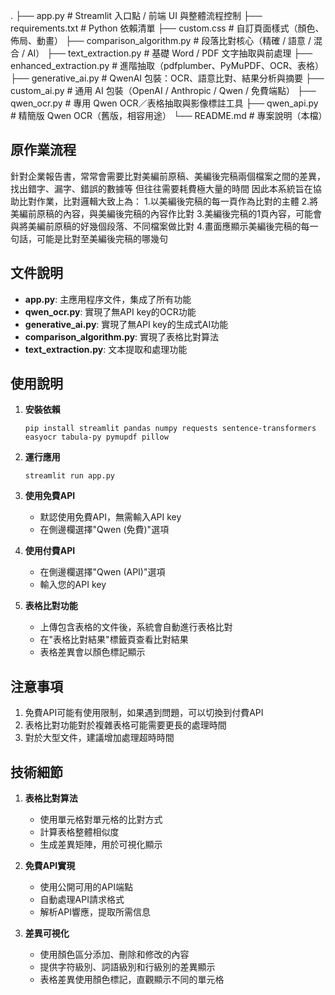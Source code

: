 .
├── app.py                   # Streamlit 入口點 / 前端 UI 與整體流程控制
├── requirements.txt         # Python 依賴清單
├── custom.css               # 自訂頁面樣式（顏色、佈局、動畫）
├── comparison_algorithm.py  # 段落比對核心（精確 / 語意 / 混合 / AI）
├── text_extraction.py       # 基礎 Word / PDF 文字抽取與前處理
├── enhanced_extraction.py   # 進階抽取（pdfplumber、PyMuPDF、OCR、表格）
├── generative_ai.py         # QwenAI 包裝：OCR、語意比對、結果分析與摘要
├── custom_ai.py             # 通用 AI 包裝（OpenAI / Anthropic / Qwen / 免費端點）
├── qwen_ocr.py              # 專用 Qwen OCR／表格抽取與影像標註工具
├── qwen_api.py              # 精簡版 Qwen OCR（舊版，相容用途）
└── README.md                # 專案說明（本檔）

## 原作業流程
針對企業報告書，常常會需要比對美編前原稿、美編後完稿兩個檔案之間的差異，找出錯字、漏字、錯誤的數據等
但往往需要耗費極大量的時間
因此本系統旨在協助比對作業，比對邏輯大致上為：
1.以美編後完稿的每一頁作為比對的主體
2.將美編前原稿的內容，與美編後完稿的內容作比對
3.美編後完稿的1頁內容，可能會與將美編前原稿的好幾個段落、不同檔案做比對
4.畫面應顯示美編後完稿的每一句話，可能是比對至美編後完稿的哪幾句



## 文件說明

- **app.py**: 主應用程序文件，集成了所有功能
- **qwen_ocr.py**: 實現了無API key的OCR功能
- **generative_ai.py**: 實現了無API key的生成式AI功能
- **comparison_algorithm.py**: 實現了表格比對算法
- **text_extraction.py**: 文本提取和處理功能

## 使用說明

1. **安裝依賴**
   ```
   pip install streamlit pandas numpy requests sentence-transformers easyocr tabula-py pymupdf pillow
   ```

2. **運行應用**
   ```
   streamlit run app.py
   ```

3. **使用免費API**
   - 默認使用免費API，無需輸入API key
   - 在側邊欄選擇"Qwen (免費)"選項

4. **使用付費API**
   - 在側邊欄選擇"Qwen (API)"選項
   - 輸入您的API key

5. **表格比對功能**
   - 上傳包含表格的文件後，系統會自動進行表格比對
   - 在"表格比對結果"標籤頁查看比對結果
   - 表格差異會以顏色標記顯示

## 注意事項

1. 免費API可能有使用限制，如果遇到問題，可以切換到付費API
2. 表格比對功能對於複雜表格可能需要更長的處理時間
3. 對於大型文件，建議增加處理超時時間

## 技術細節

1. **表格比對算法**
   - 使用單元格對單元格的比對方式
   - 計算表格整體相似度
   - 生成差異矩陣，用於可視化顯示

2. **免費API實現**
   - 使用公開可用的API端點
   - 自動處理API請求格式
   - 解析API響應，提取所需信息

3. **差異可視化**
   - 使用顏色區分添加、刪除和修改的內容
   - 提供字符級別、詞語級別和行級別的差異顯示
   - 表格差異使用顏色標記，直觀顯示不同的單元格
